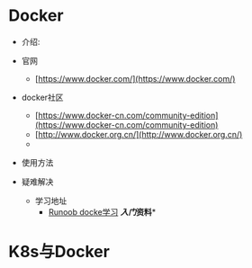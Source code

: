 # Docker
- 介绍:
- 官网
   - [https://www.docker.com/](https://www.docker.com/) 
- docker社区
   - [https://www.docker-cn.com/community-edition](https://www.docker-cn.com/community-edition) 
   - [http://www.docker.org.cn/](http://www.docker.org.cn/)
   - 
- 使用方法
- 疑难解决

   - 学习地址
     - [Runoob docke学习](<http://www.runoob.com/docker/docker-tutorial.html> ) ***入门*资料***











# K8s与Docker




